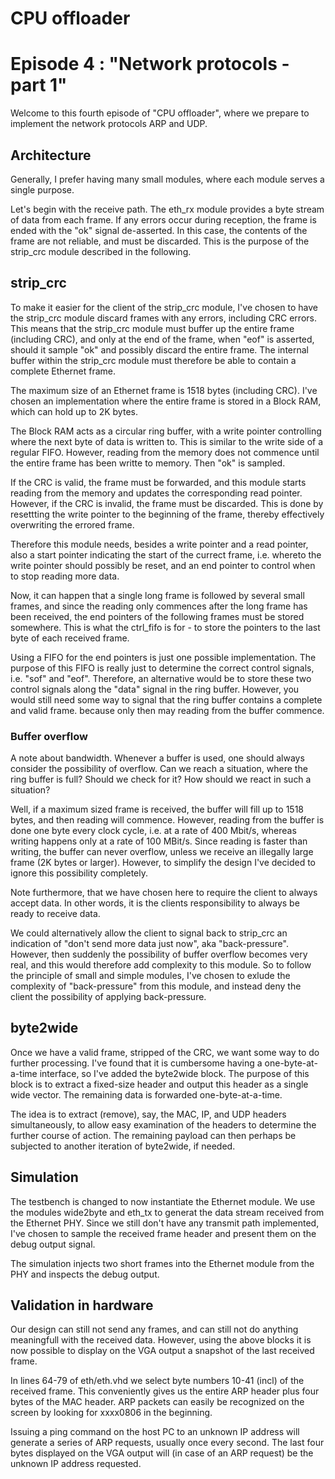 # CPU offloader
# Episode 4 : "Network protocols - part 1"

Welcome to this fourth episode of "CPU offloader", where we prepare to
implement the network protocols ARP and UDP.

## Architecture

Generally, I prefer having many small modules, where each module serves a
single purpose.

Let's begin with the receive path. The eth\_rx module provides a byte stream of
data from each frame. If any errors occur during reception, the frame is ended
with the "ok" signal de-asserted. In this case, the contents of the frame are
not reliable, and must be discarded.  This is the purpose of the strip\_crc
module described in the following.

## strip\_crc
To make it easier for the client of the strip\_crc module, I've chosen to have
the strip\_crc module discard frames with any errors, including CRC errors.
This means that the strip\_crc module must buffer up the entire frame
(including CRC), and only at the end of the frame, when "eof" is asserted,
should it sample "ok" and possibly discard the entire frame. The internal
buffer within the strip\_crc module must therefore be able to contain a
complete Ethernet frame.

The maximum size of an Ethernet frame is 1518 bytes (including CRC).  I've
chosen an implementation where the entire frame is stored in a Block RAM, which
can hold up to 2K bytes.

The Block RAM acts as a circular ring buffer, with a write pointer controlling
where the next byte of data is written to. This is similar to the write side of
a regular FIFO. However, reading from the memory does not commence until the
entire frame has been writte to memory. Then "ok" is sampled.

If the CRC is valid, the frame must be forwarded, and this module starts
reading from the memory and updates the corresponding read pointer. However, if
the CRC is invalid, the frame must be discarded. This is done by resettting the
write pointer to the beginning of the frame, thereby effectively overwriting
the errored frame.

Therefore this module needs, besides a write pointer and a read pointer, also a
start pointer indicating the start of the currect frame, i.e. whereto the write
pointer should possibly be reset, and an end pointer to control when to stop
reading more data.

Now, it can happen that a single long frame is followed by several small
frames, and since the reading only commences after the long frame has been
received, the end pointers of the following frames must be stored somewhere.
This is what the ctrl\_fifo is for - to store the pointers to the last byte of
each received frame.

Using a FIFO for the end pointers is just one possible implementation. The
purpose of this FIFO is really just to determine the correct control signals,
i.e.  "sof" and "eof". Therefore, an alternative would be to store these two
control signals along the "data" signal in the ring buffer. However, you would
still need some way to signal that the ring buffer contains a complete and
valid frame. because only then may reading from the buffer commence.

### Buffer overflow

A note about bandwidth.  Whenever a buffer is used, one should always consider
the possibility of overflow. Can we reach a situation, where the ring buffer is
full?  Should we check for it? How should we react in such a situation?

Well, if a maximum sized frame is received, the buffer will fill up to 1518
bytes, and then reading will commence. However, reading from the buffer is done
one byte every clock cycle, i.e. at a rate of 400 Mbit/s, whereas writing
happens only at a rate of 100 MBit/s. Since reading is faster than writing, the
buffer can never overflow, unless we receive an illegally large frame (2K bytes
or larger). However, to simplify the design I've decided to ignore this
possibility completely.

Note furthermore, that we have chosen here to require the client to always
accept data.  In other words, it is the clients responsibility to always be
ready to receive data.

We could alternatively allow the client to signal back to strip\_crc an
indication of "don't send more data just now", aka "back-pressure". However,
then suddenly the possibility of buffer overflow becomes very real, and this
would therefore add complexity to this module. So to follow the principle of
small and simple modules, I've chosen to exlude the complexity of
"back-pressure" from this module, and instead deny the client the possibility
of applying back-pressure.

## byte2wide

Once we have a valid frame, stripped of the CRC, we want some way to do further
processing. I've found that it is cumbersome having a one-byte-at-a-time
interface, so I've added the byte2wide block. The purpose of this block is to
extract a fixed-size header and output this header as a single wide vector.
The remaining data is forwarded one-byte-at-a-time.

The idea is to extract (remove), say, the MAC, IP, and UDP headers
simultaneously, to allow easy examination of the headers to determine the
further course of action.  The remaining payload can then perhaps be subjected
to another iteration of byte2wide, if needed.

## Simulation

The testbench is changed to now instantiate the Ethernet module. We use the
modules wide2byte and eth\_tx to generat the data stream received from the
Ethernet PHY. Since we still don't have any transmit path implemented, I've
chosen to sample the received frame header and present them on the debug output
signal.

The simulation injects two short frames into the Ethernet module from the PHY
and inspects the debug output.

## Validation in hardware

Our design can still not send any frames, and can still not do anything meaningfull
with the received data. However, using the above blocks it is now possible
to display on the VGA output a snapshot of the last received frame.

In lines 64-79 of eth/eth.vhd we select byte numbers 10-41 (incl) of the
received frame.  This conveniently gives us the entire ARP header plus four
bytes of the MAC header.  ARP packets can easily be recognized on the screen by
looking for xxxx0806 in the beginning.

Issuing a ping command on the host PC to an unknown IP address will generate a
series of ARP requests, usually once every second. The last four bytes
displayed on the VGA output will (in case of an ARP request) be the unknown IP
address requested.

